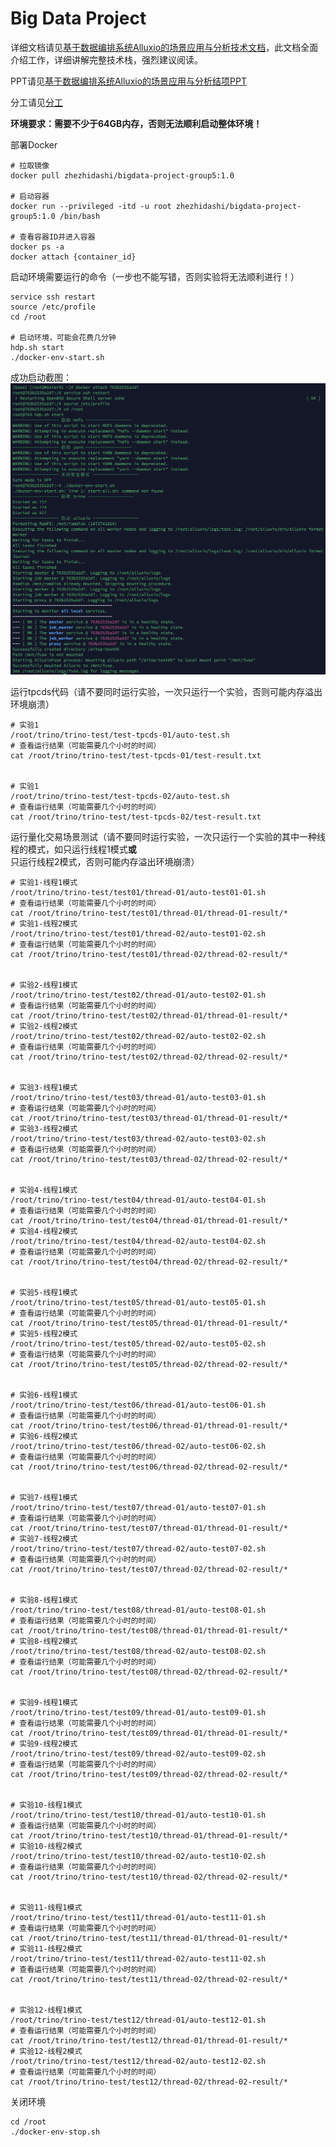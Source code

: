 # Big Data Project

详细文档请见[基于数据编排系统Alluxio的场景应用与分析技术文档](https://github.com/zhezhidashi/big-data-project/blob/main/%E5%9F%BA%E4%BA%8E%E6%95%B0%E6%8D%AE%E7%BC%96%E6%8E%92%E7%B3%BB%E7%BB%9FAlluxio%E7%9A%84%E5%9C%BA%E6%99%AF%E5%BA%94%E7%94%A8%E4%B8%8E%E5%88%86%E6%9E%90%E6%8A%80%E6%9C%AF%E6%96%87%E6%A1%A3.pdf)，此文档全面介绍工作，详细讲解完整技术栈，强烈建议阅读。

PPT请见[基于数据编排系统Alluxio的场景应用与分析结项PPT](https://github.com/zhezhidashi/big-data-project/blob/main/%E5%9F%BA%E4%BA%8E%E6%95%B0%E6%8D%AE%E7%BC%96%E6%8E%92%E7%B3%BB%E7%BB%9FAlluxio%E7%9A%84%E5%9C%BA%E6%99%AF%E5%BA%94%E7%94%A8%E4%B8%8E%E5%88%86%E6%9E%90%E7%BB%93%E9%A1%B9PPT.pptx)

分工请见[分工](https://github.com/zhezhidashi/big-data-project/blob/main/%E5%88%86%E5%B7%A5.docx)

**环境要求：需要不少于64GB内存，否则无法顺利启动整体环境！**

部署Docker
```
# 拉取镜像
docker pull zhezhidashi/bigdata-project-group5:1.0

# 启动容器
docker run --privileged -itd -u root zhezhidashi/bigdata-project-group5:1.0 /bin/bash

# 查看容器ID并进入容器
docker ps -a
docker attach {container_id}
```

启动环境需要运行的命令（一步也不能写错，否则实验将无法顺利进行！）

```
service ssh restart
source /etc/profile
cd /root

# 启动环境，可能会花费几分钟
hdp.sh start
./docker-env-start.sh
```


成功启动截图：
![成功启动截图](images/img01.png)



运行tpcds代码（请不要同时运行实验，一次只运行一个实验，否则可能内存溢出环境崩溃）
```
# 实验1
/root/trino/trino-test/test-tpcds-01/auto-test.sh
# 查看运行结果（可能需要几个小时的时间）
cat /root/trino/trino-test/test-tpcds-01/test-result.txt


# 实验1
/root/trino/trino-test/test-tpcds-02/auto-test.sh
# 查看运行结果（可能需要几个小时的时间）
cat /root/trino/trino-test/test-tpcds-02/test-result.txt
```

运行量化交易场景测试（请不要同时运行实验，一次只运行一个实验的其中一种线程的模式，如只运行线程1模式**或**只运行线程2模式，否则可能内存溢出环境崩溃）
```
# 实验1-线程1模式
/root/trino/trino-test/test01/thread-01/auto-test01-01.sh
# 查看运行结果（可能需要几个小时的时间）
cat /root/trino/trino-test/test01/thread-01/thread-01-result/*
# 实验1-线程2模式
/root/trino/trino-test/test01/thread-02/auto-test01-02.sh
# 查看运行结果（可能需要几个小时的时间）
cat /root/trino/trino-test/test01/thread-02/thread-02-result/*


# 实验2-线程1模式
/root/trino/trino-test/test02/thread-01/auto-test02-01.sh
# 查看运行结果（可能需要几个小时的时间）
cat /root/trino/trino-test/test02/thread-01/thread-01-result/*
# 实验2-线程2模式
/root/trino/trino-test/test02/thread-02/auto-test02-02.sh
# 查看运行结果（可能需要几个小时的时间）
cat /root/trino/trino-test/test02/thread-02/thread-02-result/*


# 实验3-线程1模式
/root/trino/trino-test/test03/thread-01/auto-test03-01.sh
# 查看运行结果（可能需要几个小时的时间）
cat /root/trino/trino-test/test03/thread-01/thread-01-result/*
# 实验3-线程2模式
/root/trino/trino-test/test03/thread-02/auto-test03-02.sh
# 查看运行结果（可能需要几个小时的时间）
cat /root/trino/trino-test/test03/thread-02/thread-02-result/*


# 实验4-线程1模式
/root/trino/trino-test/test04/thread-01/auto-test04-01.sh
# 查看运行结果（可能需要几个小时的时间）
cat /root/trino/trino-test/test04/thread-01/thread-01-result/*
# 实验4-线程2模式
/root/trino/trino-test/test04/thread-02/auto-test04-02.sh
# 查看运行结果（可能需要几个小时的时间）
cat /root/trino/trino-test/test04/thread-02/thread-02-result/*


# 实验5-线程1模式
/root/trino/trino-test/test05/thread-01/auto-test05-01.sh
# 查看运行结果（可能需要几个小时的时间）
cat /root/trino/trino-test/test05/thread-01/thread-01-result/*
# 实验5-线程2模式
/root/trino/trino-test/test05/thread-02/auto-test05-02.sh
# 查看运行结果（可能需要几个小时的时间）
cat /root/trino/trino-test/test05/thread-02/thread-02-result/*


# 实验6-线程1模式
/root/trino/trino-test/test06/thread-01/auto-test06-01.sh
# 查看运行结果（可能需要几个小时的时间）
cat /root/trino/trino-test/test06/thread-01/thread-01-result/*
# 实验6-线程2模式
/root/trino/trino-test/test06/thread-02/auto-test06-02.sh
# 查看运行结果（可能需要几个小时的时间）
cat /root/trino/trino-test/test06/thread-02/thread-02-result/*


# 实验7-线程1模式
/root/trino/trino-test/test07/thread-01/auto-test07-01.sh
# 查看运行结果（可能需要几个小时的时间）
cat /root/trino/trino-test/test07/thread-01/thread-01-result/*
# 实验7-线程2模式
/root/trino/trino-test/test07/thread-02/auto-test07-02.sh
# 查看运行结果（可能需要几个小时的时间）
cat /root/trino/trino-test/test07/thread-02/thread-02-result/*


# 实验8-线程1模式
/root/trino/trino-test/test08/thread-01/auto-test08-01.sh
# 查看运行结果（可能需要几个小时的时间）
cat /root/trino/trino-test/test08/thread-01/thread-01-result/*
# 实验8-线程2模式
/root/trino/trino-test/test08/thread-02/auto-test08-02.sh
# 查看运行结果（可能需要几个小时的时间）
cat /root/trino/trino-test/test08/thread-02/thread-02-result/*


# 实验9-线程1模式
/root/trino/trino-test/test09/thread-01/auto-test09-01.sh
# 查看运行结果（可能需要几个小时的时间）
cat /root/trino/trino-test/test09/thread-01/thread-01-result/*
# 实验9-线程2模式
/root/trino/trino-test/test09/thread-02/auto-test09-02.sh
# 查看运行结果（可能需要几个小时的时间）
cat /root/trino/trino-test/test09/thread-02/thread-02-result/*


# 实验10-线程1模式
/root/trino/trino-test/test10/thread-01/auto-test10-01.sh
# 查看运行结果（可能需要几个小时的时间）
cat /root/trino/trino-test/test10/thread-01/thread-01-result/*
# 实验10-线程2模式
/root/trino/trino-test/test10/thread-02/auto-test10-02.sh
# 查看运行结果（可能需要几个小时的时间）
cat /root/trino/trino-test/test10/thread-02/thread-02-result/*


# 实验11-线程1模式
/root/trino/trino-test/test11/thread-01/auto-test11-01.sh
# 查看运行结果（可能需要几个小时的时间）
cat /root/trino/trino-test/test11/thread-01/thread-01-result/*
# 实验11-线程2模式
/root/trino/trino-test/test11/thread-02/auto-test11-02.sh
# 查看运行结果（可能需要几个小时的时间）
cat /root/trino/trino-test/test11/thread-02/thread-02-result/*


# 实验12-线程1模式
/root/trino/trino-test/test12/thread-01/auto-test12-01.sh
# 查看运行结果（可能需要几个小时的时间）
cat /root/trino/trino-test/test12/thread-01/thread-01-result/*
# 实验12-线程2模式
/root/trino/trino-test/test12/thread-02/auto-test12-02.sh
# 查看运行结果（可能需要几个小时的时间）
cat /root/trino/trino-test/test12/thread-02/thread-02-result/*
```



关闭环境
```
cd /root
./docker-env-stop.sh
```
